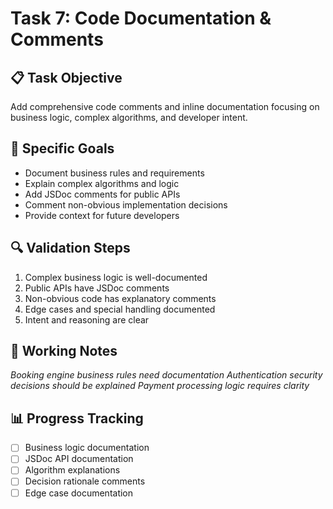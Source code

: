 # Task 7: Code Documentation & Comments

## 📋 Task Objective
Add comprehensive code comments and inline documentation focusing on business logic, complex algorithms, and developer intent.

## 🎯 Specific Goals
- Document business rules and requirements
- Explain complex algorithms and logic
- Add JSDoc comments for public APIs
- Comment non-obvious implementation decisions
- Provide context for future developers

## 🔍 Validation Steps
1. Complex business logic is well-documented
2. Public APIs have JSDoc comments
3. Non-obvious code has explanatory comments
4. Edge cases and special handling documented
5. Intent and reasoning are clear

## 📝 Working Notes
*Booking engine business rules need documentation*
*Authentication security decisions should be explained*
*Payment processing logic requires clarity*

## 📊 Progress Tracking
- [ ] Business logic documentation
- [ ] JSDoc API documentation
- [ ] Algorithm explanations
- [ ] Decision rationale comments
- [ ] Edge case documentation
